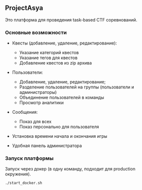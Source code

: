 ## ProjectAsya ##

Это платформа для проведения task-based CTF соревнований.

### Основные возможности ###
- Квесты (добавление, удаление, редактирование):
    - Указание категорий квестов 
    - Указание тегов для квестов
    - Добавление квестов из zip архива

- Пользователи:
    - Добавление, удаление, редактирование;
    - Разделение пользователей на группы (пользователи и администраторы)
    - Объединение пользователей в команды
    - Просмотр аналитики

- Сообщения:
    - Показ для всех
    - Показ персонально для пользователя
    
- Установка времени начала и окончания игры

- Удобная панель администратора

### Запуск платформы ###
    
Запуск через докер (в одну команду, подходит для production окружения). 

    ./start_docker.sh
